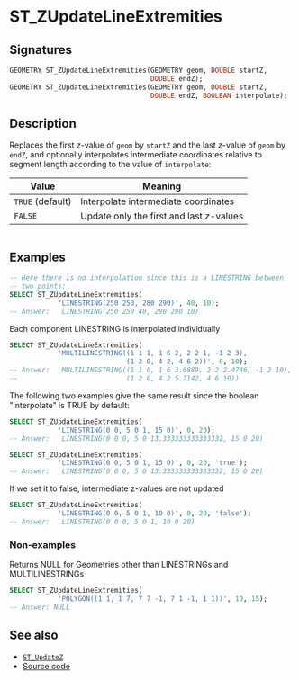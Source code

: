 # ST_ZUpdateLineExtremities

## Signatures

```sql
GEOMETRY ST_ZUpdateLineExtremities(GEOMETRY geom, DOUBLE startZ,
                                   DOUBLE endZ);
GEOMETRY ST_ZUpdateLineExtremities(GEOMETRY geom, DOUBLE startZ,
                                   DOUBLE endZ, BOOLEAN interpolate);
```

## Description

Replaces the first *z*-value of `geom` by `startZ` and the last
*z*-value of `geom` by `endZ`, and optionally interpolates
intermediate coordinates relative to segment length according to the
value of `interpolate`:

| Value            | Meaning                                   |
|------------------|-------------------------------------------|
| `TRUE` (default) | Interpolate intermediate coordinates      |
| `FALSE`          | Update only the first and last *z*-values |

```{include} other-line-multiline.md
```

## Examples

```sql
-- Here there is no interpolation since this is a LINESTRING between
-- two points:
SELECT ST_ZUpdateLineExtremities(
            'LINESTRING(250 250, 280 290)', 40, 10);
-- Answer:   LINESTRING(250 250 40, 280 290 10)
```

Each component LINESTRING is interpolated individually
```sql
SELECT ST_ZUpdateLineExtremities(
            'MULTILINESTRING((1 1 1, 1 6 2, 2 2 1, -1 2 3),
                             (1 2 0, 4 2, 4 6 2))', 0, 10);
-- Answer:   MULTILINESTRING((1 1 0, 1 6 3.6889, 2 2 2.4746, -1 2 10),
--                           (1 2 0, 4 2 5.7142, 4 6 10))
```

The following two examples give the same result since the boolean "interpolate" is TRUE by default:
```sql
SELECT ST_ZUpdateLineExtremities(
            'LINESTRING(0 0, 5 0 1, 15 0)', 0, 20);
-- Answer:   LINESTRING(0 0 0, 5 0 13.333333333333332, 15 0 20)
```

```sql
SELECT ST_ZUpdateLineExtremities(
            'LINESTRING(0 0, 5 0 1, 15 0)', 0, 20, 'true');
-- Answer:   LINESTRING(0 0 0, 5 0 13.333333333333332, 15 0 20)
```

If we set it to false, intermediate z-values are not updated
```sql
SELECT ST_ZUpdateLineExtremities(
            'LINESTRING(0 0, 5 0 1, 10 0)', 0, 20, 'false');
-- Answer:   LINESTRING(0 0 0, 5 0 1, 10 0 20)
```

### Non-examples

Returns NULL for Geometries other than LINESTRINGs and MULTILINESTRINGs
```sql
SELECT ST_ZUpdateLineExtremities(
            'POLYGON((1 1, 1 7, 7 7 -1, 7 1 -1, 1 1))', 10, 15);
-- Answer: NULL
```

## See also
* [`ST_UpdateZ`](../ST_UpdateZ)
* <a href="https://github.com/orbisgis/h2gis/blob/master/h2gis-functions/src/main/java/org/h2gis/functions/spatial/edit/ST_ZUpdateLineExtremities.java" target="_blank">Source code</a>
